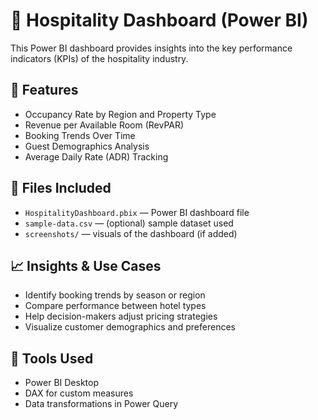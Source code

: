 # 🏨 Hospitality Dashboard (Power BI)

This Power BI dashboard provides insights into the key performance indicators (KPIs) of the hospitality industry.

## 📌 Features

- Occupancy Rate by Region and Property Type
- Revenue per Available Room (RevPAR)
- Booking Trends Over Time
- Guest Demographics Analysis
- Average Daily Rate (ADR) Tracking

## 📂 Files Included

- `HospitalityDashboard.pbix` — Power BI dashboard file
- `sample-data.csv` — (optional) sample dataset used
- `screenshots/` — visuals of the dashboard (if added)

## 📈 Insights & Use Cases

- Identify booking trends by season or region
- Compare performance between hotel types
- Help decision-makers adjust pricing strategies
- Visualize customer demographics and preferences

## 🔧 Tools Used

- Power BI Desktop
- DAX for custom measures
- Data transformations in Power Query


